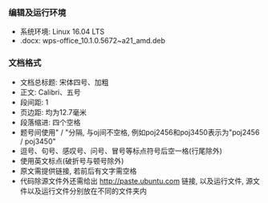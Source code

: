 ### 编辑及运行环境
* 系统环境: Linux 16.04 LTS
* .docx: wps-office_10.1.0.5672~a21_amd.deb
### 文档格式
* 文档总标题: 宋体四号、加粗
* 正文: Calibri、五号
* 段间距: 1
* 页边距: 均为12.7毫米
* 段落缩进: 四个空格
* 题号间使用" / "分隔, 与oj间不空格, 例如poj2456和poj3450表示为"poj2456 / poj3450"
* 逗号、句号、感叹号、问号、冒号等标点符号后空一格(行尾除外)
* 使用英文标点(破折号与顿号除外)
* 原文需提供链接, 若前后有文字需空格
* 代码除源文件外还需给出 http://paste.ubuntu.com 链接, 以及运行文件, 源文件以及运行文件分别放在不同的文件夹内
